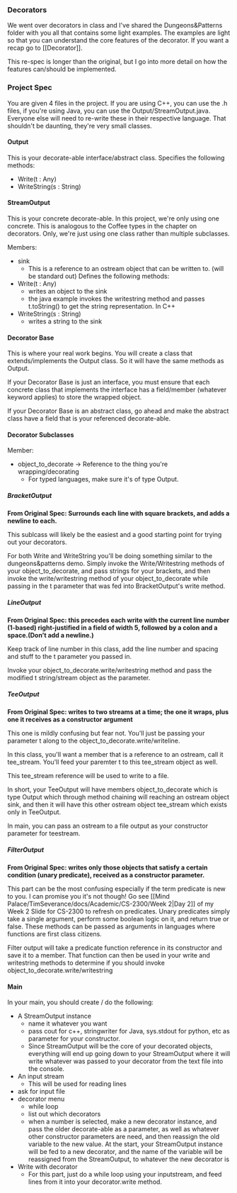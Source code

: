 ### Decorators

We went over decorators in class and I've shared the Dungeons&Patterns folder with you all that contains some light examples. The examples are light so that you can understand the core features of the decorator. If you want a recap go to [[Decorator]].

This re-spec is longer than the original, but I go into more detail on how the features can/should be implemented.
### Project Spec

You are given 4 files in the project. If you are using C++, you can use the .h files, if you're using Java, you can use the Output/StreamOutput.java. Everyone else will need to re-write these in their respective language. That shouldn't be daunting, they're very small classes.

#### Output
This is your decorate-able interface/abstract class.
Specifies the following methods:
- Write(t : Any)
- WriteString(s : String)

#### StreamOutput
This is your concrete decorate-able. In this project, we're only using one concrete. This is analogous to the Coffee types in the chapter on decorators. Only, we're just using one class rather than multiple subclasses.

Members:
- sink
	- This is a reference to an ostream object that can be written to. (will be standard out) 
Defines the following methods:
- Write(t : Any)
	- writes an object to the sink
	- the java example invokes the writestring method and passes t.toString() to get the string representation. In C++ 
- WriteString(s : String)
	- writes a string to the sink

#### Decorator Base

This is where your real work begins. You will create a class that extends/implements the Output class. So it will have the same methods as Output.

If your Decorator Base is just an interface, you must ensure that each concrete class that implements the interface has a field/member (whatever keyword applies) to store the wrapped object.

If your Decorator Base is an abstract class, go ahead and make the abstract class have a field that is your referenced decorate-able.

#### Decorator Subclasses

Member:
- object_to_decorate -> Reference to the thing you're wrapping/decorating
	- For typed languages, make sure it's of type Output.

##### BracketOutput
**From Original Spec: Surrounds each line with square brackets, and adds a newline to each.**

This sublcass will likely be the easiest and a good starting point for trying out your decorators.

For both Write and WriteString you'll be doing something similar to the dungeons&patterns demo. Simply invoke the Write/Writestring methods of your object_to_decorate, and pass strings for your brackets, and then invoke the write/writestring method of your object_to_decorate while passing in the t parameter that was fed into BracketOutput's write method.

##### LineOutput
**From Original Spec: this precedes each write with the current line number (1-based) right-justified in a field of width 5, followed by a colon and a space.(Don’t add a newline.)**

Keep track of line number in this class, add the line number and spacing and stuff to the t parameter you passed in. 

Invoke your object_to_decorate.write/writestring method and pass the modified t string/stream object as the parameter.

##### TeeOutput

**From Original Spec: writes to two streams at a time; the one it wraps, plus one it receives as a constructor argument**

This one is mildly confusing but fear not. You'll just be passing your parameter t along to the object_to_decorate.write/writeline.

In this class, you'll want a member that is a reference to an ostream, call it tee_stream. You'll feed your paremter t to this tee_stream object as well.

This tee_stream reference will be used to write to a file. 

In short, your TeeOutput will have members object_to_decorate which is type Output which through method chaining will reaching an ostream object sink, and then it will have this other ostream object tee_stream which exists only in TeeOutput. 

In main, you can pass an ostream to a file output as your constructor parameter for teestream.

##### FilterOutput

**From Original Spec: writes only those objects that satisfy a certain condition (unary predicate), received as a constructor parameter.**

This part can be the most confusing especially if the term predicate is new to you. I can promise you it's not though! Go see [[Mind Palace/TimSeverance/docs/Academic/CS-2300/Week 2|Day 2]] of my Week 2 Slide for CS-2300 to refresh on predicates. Unary predicates simply take a single argument, perform some boolean logic on it, and return true or false. These methods can be passed as arguments in languages where functions are first class citizens.

Filter output will take a predicate function reference in its constructor and save it to a member. That function can then be used in your write and writestring methods to determine if you should invoke object_to_decorate.write/writestring

#### Main 

In your main, you should create / do the following:

- A StreamOutput instance
	- name it whatever you want
	- pass cout for c++, stringwriter for Java, sys.stdout for python, etc as parameter for your constructor. 
	- Since StreamOutput will be the core of your decorated objects, everything will end up going down to your StreamOutput where it will write whatever was passed to your decorator from the text file into the console.
- An input stream 
	- This will be used for reading lines
- ask for input file
- decorator menu
	- while loop
	- list out which decorators
	- when a number is selected, make a new decorator instance, and pass the older decorate-able as a parameter, as well as whatever other constructor parameters are need, and then reassign the old variable to the new value. At the start, your StreamOutput instance will be fed to a new decorator, and the name of the variable will be reassigned from the StreamOutput, to whatever the new decorator is
- Write with decorator
	- For this part, just do a while loop using your inputstream, and feed lines from it into your decorator.write method.



